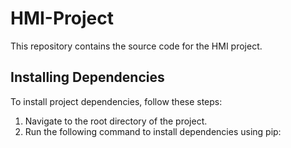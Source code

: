 # HMI-Project

This repository contains the source code for the HMI project.

## Installing Dependencies

To install project dependencies, follow these steps:

1. Navigate to the root directory of the project.
2. Run the following command to install dependencies using pip:
